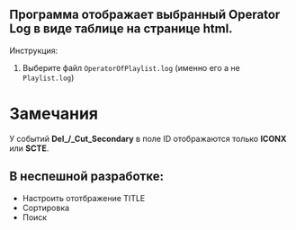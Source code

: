 ## Программа отображает выбранный Operator Log в виде таблице на странице html.

Инструкция:

 

 1. Выберите файл `OperatorOfPlaylist.log` (именно его а не `Playlist.log`)


# Замечания

У событий **Del_/_Cut_Secondary** в поле ID отображаются только **ICONX** или **SCTE**.

## В неспешной разработке:

 - Настроить ототбражение TITLE
 - Сортировка
 - Поиск
